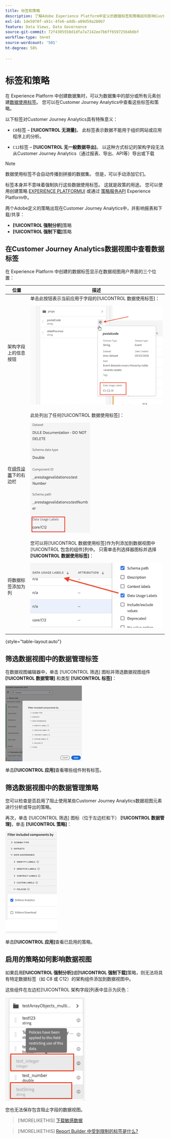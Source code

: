 ```yaml
---
title: 标签和策略
description: 了解Adobe Experience Platform中定义的数据标签和策略如何影响Customer Journey Analytics中的数据视图和报表。
exl-id: 1de5070f-a91c-4fe6-addb-a89d59a280b7
feature: Data Views, Data Governance
source-git-commit: 72f4305558d1dfa7a7142ee7b6ff65972564b6bf
workflow-type: tm+mt
source-wordcount: '501'
ht-degree: 58%

---
```


# 标签和策略

在 Experience Platform 中创建数据集时，可以为数据集中的部分或所有元素创建[数据使用标签](https://experienceleague.adobe.com/docs/experience-platform/data-governance/labels/reference.html?lang=zh-Hans)。 您可以在Customer Journey Analytics中查看这些标签和策略。

以下标签对Customer Journey Analytics具有特殊意义：

* `C8`标签 – **[!UICONTROL 无测量]**。 此标签表示数据不能用于组织网站或应用程序上的分析。

* `C12`标签 – **[!UICONTROL 无一般数据导出]**。 以这种方式标记的架构字段无法从Customer Journey Analytics（通过报表、导出、API等）导出或下载

>[!NOTE]
>
>数据使用标签不会自动传播到拼接的数据集。 但是，可以手动添加它们。

标签本身并不意味着强制执行这些数据使用标签。 这就是政策的用途。 您可以使用创建策略 [EXPERIENCE PLATFORMUI](https://experienceleague.adobe.com/docs/experience-platform/data-governance/policies/user-guide.html?lang=zh-Hans) 或通过 [策略服务API](https://experienceleague.adobe.com/docs/experience-platform/data-governance/api/overview.html?lang=zh-Hans) Experience Platform中。

两个Adobe定义的策略出现在Customer Journey Analytics中，并影响报表和下载/共享：

* **[!UICONTROL 强制分析]**&#x200B;策略
* **[!UICONTROL 强制下载]**&#x200B;策略

## 在Customer Journey Analytics数据视图中查看数据标签

在 Experience Platform 中创建的数据标签显示在数据视图用户界面的三个位置：

| 位置 | 描述 |
| --- | --- |
| 架构字段上的信息按钮 | 单击此按钮表示当前应用于字段的[!UICONTROL 数据使用标签]：<p>![](assets/data-label-left.png) |
| 在[组件设置](/help/data-views/component-settings/overview.md)下的右边栏 | 此处列出了任何[!UICONTROL 数据使用标签]：<p>![](assets/data-label-right.png) |
| 将数据标签添加为列 | 您可以将[!UICONTROL 数据使用标签]作为列添加到数据视图中[!UICONTROL 包含的组件]列中。 只需单击列选择器图标并选择&#x200B;**[!UICONTROL 数据使用标签]**：<p>![](assets/data-label-column.png) |

{style="table-layout:auto"}

## 筛选数据视图中的数据管理标签

在数据视图编辑器中，单击 [!UICONTROL 筛选] 图标并筛选数据视图组件 **[!UICONTROL 数据管理]** 和类型 **[!UICONTROL 标签]**：

![](assets/filter-labels.png)

单击&#x200B;**[!UICONTROL 应用]**&#x200B;查看哪些组件附有标签。

## 筛选数据视图中的数据管理策略

您可以检查是否启用了阻止使用某些Customer Journey Analytics数据视图元素进行分析或导出的策略。

再次，单击 [!UICONTROL 筛选] 图标（位于左边栏和下） **[!UICONTROL 数据管理]**，单击 **[!UICONTROL 策略]**：

![](assets/filter-policies.png)

单击&#x200B;**[!UICONTROL 应用]**&#x200B;查看已启用的策略。

## 启用的策略如何影响数据视图

如果启用&#x200B;**[!UICONTROL 强制分析]**&#x200B;或&#x200B;**[!UICONTROL 强制下载]**&#x200B;策略，则无法将具有特定数据标签（如 C8 或 C12）的架构组件添加到数据视图中。

这些组件在左边栏[!UICONTROL 架构字段]列表中显示为灰色：

![](assets/component-greyed.png)

您也无法保存包含阻止字段的数据视图。

>[!MORELIKETHIS]
>[下载敏感数据](/help/analysis-workspace/export/download-send.md)

>[!MORELIKETHIS]
>[Report Builder 中受到限制的标签是什么?](https://experienceleague.adobe.com/docs/analytics-platform/using/cja-reportbuilder/restricted-labels.html?lang=zh-Hans)


